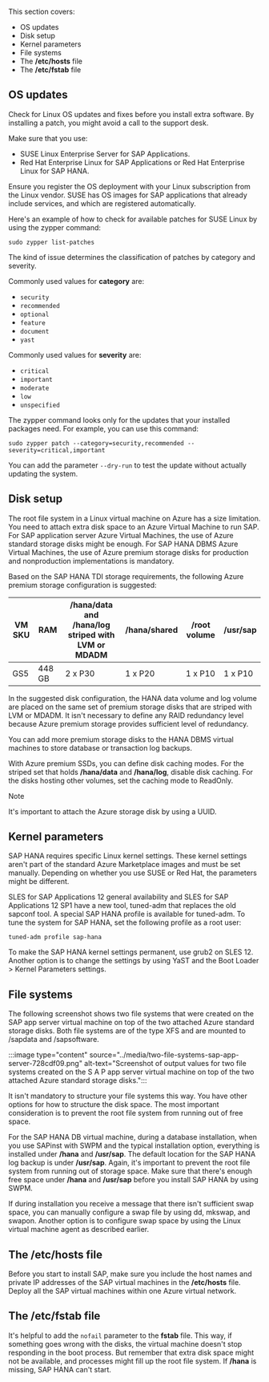 This section covers:

- OS updates
- Disk setup
- Kernel parameters
- File systems
- The **/etc/hosts** file
- The **/etc/fstab** file

## OS updates

Check for Linux OS updates and fixes before you install extra software. By installing a patch, you might avoid a call to the support desk.

Make sure that you use:

- SUSE Linux Enterprise Server for SAP Applications.
- Red Hat Enterprise Linux for SAP Applications or Red Hat Enterprise Linux for SAP HANA.

Ensure you register the OS deployment with your Linux subscription from the Linux vendor. SUSE has OS images for SAP applications that already include services, and which are registered automatically.

Here's an example of how to check for available patches for SUSE Linux by using the zypper command:

`sudo zypper list-patches`

The kind of issue determines the classification of patches by category and severity.

Commonly used values for **category** are:

- `security`
- `recommended`
- `optional`
- `feature`
- `document`
- `yast`

Commonly used values for **severity** are:

- `critical`
- `important`
- `moderate`
- `low`
- `unspecified`

The zypper command looks only for the updates that your installed packages need. For example, you can use this command:

`sudo zypper patch --category=security,recommended --severity=critical,important`

You can add the parameter `--dry-run` to test the update without actually updating the system.

## Disk setup

The root file system in a Linux virtual machine on Azure has a size limitation. You need to attach extra disk space to an Azure Virtual Machine to run SAP. For SAP application server Azure Virtual Machines, the use of Azure standard storage disks might be enough. For SAP HANA DBMS Azure Virtual Machines, the use of Azure premium storage disks for production and nonproduction implementations is mandatory.

Based on the SAP HANA TDI storage requirements, the following Azure premium storage configuration is suggested:

| VM SKU | RAM | /hana/data and /hana/log striped with LVM or MDADM | /hana/shared | /root volume | /usr/sap |
|---|---|---|---|---|---|
| GS5 | 448 GB | 2 x P30 | 1 x P20 | 1 x P10 | 1 x P10 |

In the suggested disk configuration, the HANA data volume and log volume are placed on the same set of premium storage disks that are striped with LVM or MDADM. It isn't necessary to define any RAID redundancy level because Azure premium storage provides sufficient level of redundancy.

You can add more premium storage disks to the HANA DBMS virtual machines to store database or transaction log backups.

With Azure premium SSDs, you can define disk caching modes. For the striped set that holds **/hana/data** and **/hana/log**, disable disk caching. For the disks hosting other volumes, set the caching mode to ReadOnly.

> [!NOTE]
> It's important to attach the Azure storage disk by using a UUID.

## Kernel parameters

SAP HANA requires specific Linux kernel settings. These kernel settings aren't part of the standard Azure Marketplace images and must be set manually. Depending on whether you use SUSE or Red Hat, the parameters might be different.

SLES for SAP Applications 12 general availability and SLES for SAP Applications 12 SP1 have a new tool, tuned-adm that replaces the old sapconf tool. A special SAP HANA profile is available for tuned-adm. To tune the system for SAP HANA, set the following profile as a root user:

`tuned-adm profile sap-hana`

To make the SAP HANA kernel settings permanent, use grub2 on SLES 12. Another option is to change the settings by using YaST and the Boot Loader &gt; Kernel Parameters settings.

## File systems

The following screenshot shows two file systems that were created on the SAP app server virtual machine on top of the two attached Azure standard storage disks. Both file systems are of the type XFS and are mounted to /sapdata and /sapsoftware.

:::image type="content" source="../media/two-file-systems-sap-app-server-728cdf09.png" alt-text="Screenshot of output values for two file systems created on the S A P app server virtual machine on top of the two attached Azure standard storage disks.":::

It isn't mandatory to structure your file systems this way. You have other options for how to structure the disk space. The most important consideration is to prevent the root file system from running out of free space.

For the SAP HANA DB virtual machine, during a database installation, when you use SAPinst with SWPM and the typical installation option, everything is installed under **/hana** and **/usr/sap**. The default location for the SAP HANA log backup is under **/usr/sap**. Again, it's important to prevent the root file system from running out of storage space. Make sure that there's enough free space under **/hana** and **/usr/sap** before you install SAP HANA by using SWPM.

If during installation you receive a message that  there isn't sufficient swap space, you can manually configure a swap file by using dd, mkswap, and swapon. Another option is to configure swap space by using the Linux virtual machine agent as described earlier.

## The **/etc/hosts** file

Before you start to install SAP, make sure you include the host names and private IP addresses of the SAP virtual machines in the **/etc/hosts** file. Deploy all the SAP virtual machines within one Azure virtual network.

## The **/etc/fstab** file

It's helpful to add the `nofail` parameter to the **fstab** file. This way, if something goes wrong with the disks, the virtual machine doesn't stop responding in the boot process. But remember that extra disk space might not be available, and processes might fill up the root file system. If **/hana** is missing, SAP HANA can't start.
